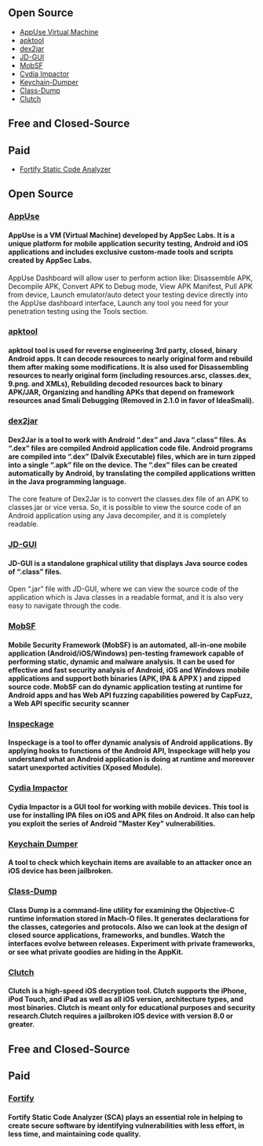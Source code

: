 ## Open Source
* [AppUse Virtual Machine](#appuse)
* [apktool](#apktool)
* [dex2jar](#dex2jar)
* [JD-GUI](#jd-gui)
* [MobSF](#mobsf)
* [Cydia Impactor](#Cydia--Impactor)
* [Keychain-Dumper](#Keychain--Dumper)
* [Class-Dump](#Class-Dump)
* [Clutch](#Clutch)
## Free and Closed-Source
## Paid
* [Fortify Static Code Analyzer](#fortify)

## Open Source
### [AppUse](https://appsec-labs.com/appuse)
#### AppUse is a VM (Virtual Machine) developed by AppSec Labs. It is a unique platform for mobile application security testing, Android and iOS applications and includes exclusive custom-made tools and scripts created by AppSec Labs.
AppUse Dashboard will allow user to perform action like: Disassemble APK, Decompile APK, Convert APK to Debug mode, View APK Manifest, Pull APK from device, Launch emulator/auto detect your testing device directly into the AppUse dashboard interface, Launch any tool you need for your penetration testing using the Tools section.

### [apktool](https://ibotpeaches.github.io/Apktool)
#### apktool tool is used for reverse engineering 3rd party, closed, binary Android apps. It can decode resources to nearly original form and rebuild them after making some modifications. It is also used for Disassembling resources to nearly original form (including resources.arsc, classes.dex, 9.png. and XMLs), Rebuilding decoded resources back to binary APK/JAR, Organizing and handling APKs that depend on framework resources anad Smali Debugging (Removed in 2.1.0 in favor of IdeaSmali).

### [dex2jar](https://github.com/pxb1988/dex2jar)
#### Dex2Jar is a tool to work with Android “.dex” and Java “.class” files. As “.dex” files are compiled Android application code file. Android programs are compiled into “.dex” (Dalvik Executable) files, which are in turn zipped into a single “.apk” file on the device. The “.dex” files can be created automatically by Android, by translating the compiled applications written in the Java programming language.
The core feature of Dex2Jar is to convert the classes.dex file of an APK to classes.jar or vice versa. So, it is possible to view the source code of an Android application using any Java decompiler, and it is completely readable.

### [JD-GUI](http://jd.benow.ca/)
#### JD-GUI is a standalone graphical utility that displays Java source codes of “.class” files. 
Open “.jar” file with JD-GUI, where we can view the source code of the application which is Java classes in a readable format, and it is also very easy to navigate through the code.

### [MobSF](https://github.com/MobSF/Mobile-Security-Framework-MobSF)
#### Mobile Security Framework (MobSF) is an automated, all-in-one mobile application (Android/iOS/Windows) pen-testing framework capable of performing static, dynamic and malware analysis. It can be used for effective and fast security analysis of Android, iOS and Windows mobile applications and support both binaries (APK, IPA & APPX ) and zipped source code. MobSF can do dynamic application testing at runtime for Android apps and has Web API fuzzing capabilities powered by CapFuzz, a Web API specific security scanner

### [Inspeckage](https://github.com/ac-pm/Inspeckage)
#### Inspeckage is a tool to offer dynamic analysis of Android applications. By applying hooks to functions of the Android API, Inspeckage will help you understand what an Android application is doing at runtime and moreover satart unexported activities (Xposed Module).

### [Cydia Impactor](http://www.cydiaimpactor.com/)
#### Cydia Impactor is a GUI tool for working with mobile devices. This tool is use for installing IPA files on iOS and APK files on Android. It also can help you exploit the series of Android "Master Key" vulnerabilities.

### [Keychain Dumper](https://github.com/ptoomey3/Keychain-Dumper)
#### A tool to check which keychain items are available to an attacker once an iOS device has been jailbroken.

### [Class-Dump](http://stevenygard.com/projects/class-dump/)
#### Class Dump is a command-line utility for examining the Objective-C runtime information stored in Mach-O files. It generates declarations for the classes, categories and protocols. Also we can look at the design of closed source applications, frameworks, and bundles. Watch the interfaces evolve between releases. Experiment with private frameworks, or see what private goodies are hiding in the AppKit. 

### [Clutch](https://github.com/KJCracks/Clutch)
#### Clutch is a high-speed iOS decryption tool. Clutch supports the iPhone, iPod Touch, and iPad as well as all iOS version, architecture types, and most binaries. Clutch is meant only for educational purposes and security research.Clutch requires a jailbroken iOS device with version 8.0 or greater.

## Free and Closed-Source

## Paid
### [Fortify](https://software.microfocus.com/en-us/products/static-code-analysis-sast/overview)
#### Fortify Static Code Analyzer (SCA) plays an essential role in helping to create secure software by identifying vulnerabilities with less effort, in less time, and maintaining code quality.  
